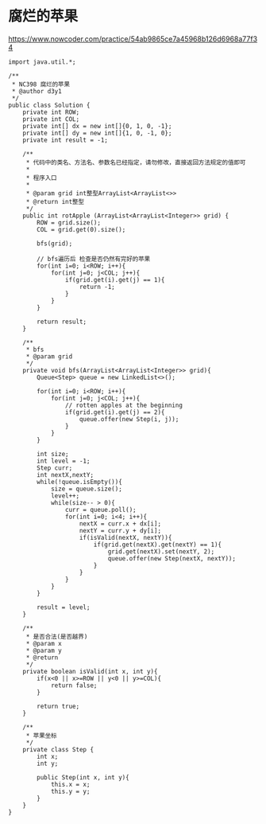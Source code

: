 # 腐烂的苹果
https://www.nowcoder.com/practice/54ab9865ce7a45968b126d6968a77f34

    import java.util.*;
    
    /**
     * NC398 腐烂的苹果
     * @author d3y1
     */
    public class Solution {
        private int ROW;
        private int COL;
        private int[] dx = new int[]{0, 1, 0, -1};
        private int[] dy = new int[]{1, 0, -1, 0};
        private int result = -1;
    
        /**
         * 代码中的类名、方法名、参数名已经指定，请勿修改，直接返回方法规定的值即可
         *
         * 程序入口
         *
         * @param grid int整型ArrayList<ArrayList<>>
         * @return int整型
         */
        public int rotApple (ArrayList<ArrayList<Integer>> grid) {
            ROW = grid.size();
            COL = grid.get(0).size();
    
            bfs(grid);
    
            // bfs遍历后 检查是否仍然有完好的苹果
            for(int i=0; i<ROW; i++){
                for(int j=0; j<COL; j++){
                    if(grid.get(i).get(j) == 1){
                        return -1;
                    }
                }
            }
    
            return result;
        }
    
        /**
         * bfs
         * @param grid
         */
        private void bfs(ArrayList<ArrayList<Integer>> grid){
            Queue<Step> queue = new LinkedList<>();
    
            for(int i=0; i<ROW; i++){
                for(int j=0; j<COL; j++){
                    // rotten apples at the beginning
                    if(grid.get(i).get(j) == 2){
                        queue.offer(new Step(i, j));
                    }
                }
            }
    
            int size;
            int level = -1;
            Step curr;
            int nextX,nextY;
            while(!queue.isEmpty()){
                size = queue.size();
                level++;
                while(size-- > 0){
                    curr = queue.poll();
                    for(int i=0; i<4; i++){
                        nextX = curr.x + dx[i];
                        nextY = curr.y + dy[i];
                        if(isValid(nextX, nextY)){
                            if(grid.get(nextX).get(nextY) == 1){
                                grid.get(nextX).set(nextY, 2);
                                queue.offer(new Step(nextX, nextY));
                            }
                        }
                    }
                }
            }
    
            result = level;
        }
    
        /**
         * 是否合法(是否越界)
         * @param x
         * @param y
         * @return
         */
        private boolean isValid(int x, int y){
            if(x<0 || x>=ROW || y<0 || y>=COL){
                return false;
            }
    
            return true;
        }
    
        /**
         * 苹果坐标
         */
        private class Step {
            int x;
            int y;
    
            public Step(int x, int y){
                this.x = x;
                this.y = y;
            }
        }
    }
    

